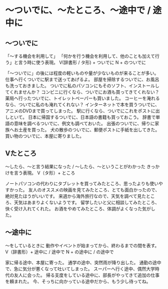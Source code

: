 # 〜ついでに、〜たところ、〜途中で / 途中に

## 〜ついでに
「〜する機会を利用して」 「何かを行う機会を利用して、他のことも加えて行う」と言う時に使う表現。
V(辞書形 / タ形) + ついでに N + のついでに

「〜ついでに」の後には程度の軽いものや量が少ないものが来ることが多い。
仕事へ行くついでに駅まで送ってあげるよ。
部屋を掃除するついでに、お風呂も洗っておきました。
ついでに私のパソコンにもそのソフト、インストールしてくれませんか？
コンビニに行くなら、ついでにお酒も買ってきてくれない？
薬局へ行ったついでに、トイレットペーパーも買いました。
コーヒーを淹れるなら、ついでに私のも淹れてくれない？
インターネットで本を買うついでに、アニメのDVDまで買ってしまった。
駅に行くなら、ついでにこれをポストに出しといて。
日本に帰国するついでに、日本語の書籍も買っておこう。
辞書で単語の意味を調べるついでに、例文も調べておいた。
出張のついでに、帰りに家族へお土産を買った。
犬の散歩のついでに、郵便ポストに手紙を出してきた。
買い物のついでに、本屋に寄りました。


## Vたところ
～したら、～と言う結果になった / ～したら、～ということがわかった  きっかけを言う表現。
V（タ形）+ ところ

ノートパソコンの代わりにタブレットを買ってみたところ、思ったよりも使いやすかった。
友人のオススメの映画を見てみたところ、とても面白かったので、絶対見たほうがいいです。
来週から海外旅行なので、天気を調べて見たところ、天気はあまりよくないようです。
留学したいと父に相談してみたところ、快く受け入れてくれた。
お酒をやめてみたところ、体調がよくなった気がした。


## 〜途中に
〜をしているときに 動作やイベントが始まってから、終わるまでの間を表す。
V（辞書形）+ 途中に / 途中で N + の途中に / の途中で

家に帰る途中、本屋に寄った。
通学の途中、突然雨が降り出した。
通勤の途中で、急に気分が悪くなって吐いてしまった。
スーパーへ行く途中、偶然大学時代の友人に会った。
帰る支度をしている途中に、部長がやってきて追加の仕事を頼まれた。
今、そっちに向かっている途中だから、もう少し待ってね。

